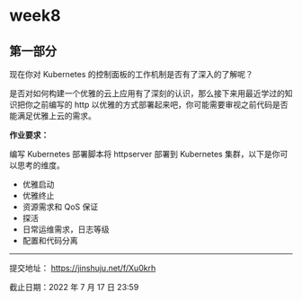 # week8

## 第一部分

现在你对 Kubernetes 的控制面板的工作机制是否有了深入的了解呢？

是否对如何构建一个优雅的云上应用有了深刻的认识，那么接下来用最近学过的知识把你之前编写的 http 以优雅的方式部署起来吧，你可能需要审视之前代码是否能满足优雅上云的需求。

__作业要求：__

编写 Kubernetes 部署脚本将 httpserver 部署到 Kubernetes 集群，以下是你可以思考的维度。

* 优雅启动
* 优雅终止
* 资源需求和 QoS 保证
* 探活
* 日常运维需求，日志等级
* 配置和代码分离

---

提交地址： https://jinshuju.net/f/Xu0krh

截止日期：2022 年 7 月 17 日 23:59